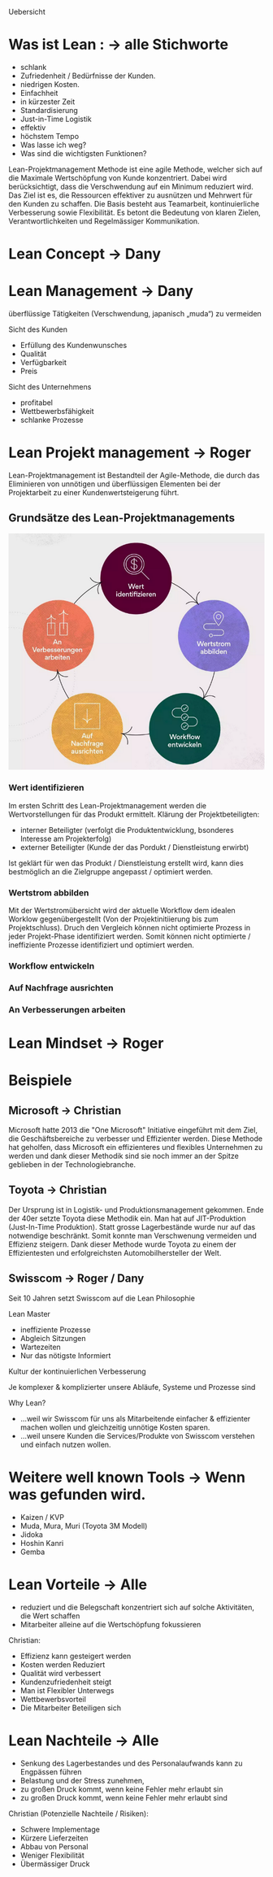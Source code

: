 Uebersicht


# Was ist Lean : -> alle Stichworte

- schlank
- Zufriedenheit / Bedürfnisse der Kunden.
- niedrigen Kosten.
- Einfachheit
- in kürzester Zeit
- Standardisierung
- Just-in-Time Logistik
- effektiv
- höchstem Tempo
- Was lasse ich weg?
- Was sind die wichtigsten Funktionen?

Lean-Projektmanagement Methode ist eine agile Methode, welcher sich auf die Maximale Wertschöpfung von Kunde konzentriert. Dabei wird berücksichtigt, dass die Verschwendung auf ein Minimum reduziert wird. Das Ziel ist es, die Ressourcen effektiver zu ausnützen und Mehrwert für den Kunden zu schaffen. Die Basis besteht aus Teamarbeit, kontinuierliche Verbesserung sowie Flexibilität. Es betont die Bedeutung von klaren Zielen, Verantwortlichkeiten und Regelmässiger Kommunikation.

# Lean Concept -> Dany 


# Lean Management -> Dany
überflüssige Tätigkeiten (Verschwendung, japanisch „muda“) zu vermeiden

Sicht des Kunden

- Erfüllung des Kundenwunsches
- Qualität
- Verfügbarkeit
- Preis

Sicht des Unternehmens

- profitabel
- Wettbewerbsfähigkeit
- schlanke Prozesse

# Lean Projekt management -> Roger
Lean-Projektmanagement ist Bestandteil der Agile-Methode, die durch das Eliminieren von unnötigen und überflüssigen Elementen bei der Projektarbeit zu einer Kundenwertsteigerung führt.

## Grundsätze des Lean-Projektmanagements

![Grundsätze](./images/prj-mgmt-grundsaetze.png)

### Wert identifizieren
Im ersten Schritt des Lean-Projektmanagement werden die Wertvorstellungen für das Produkt ermittelt. Klärung der Projektbeteiligten:

- interner Beteiligter (verfolgt die Produktentwicklung, bsonderes Interesse am Projekterfolg)
- externer Beteiligter (Kunde der das Pordukt / Dienstleistung erwirbt)

Ist geklärt für wen das Produkt / Dienstleistung erstellt wird, kann dies bestmöglich an die Zielgruppe angepasst / optimiert werden.

### Wertstrom abbilden
Mit der Wertstromübersicht wird der aktuelle Workflow dem idealen Worklow gegenübergestellt (Von der Projektinitiierung bis zum Projektschluss).
Druch den Vergleich können nicht optimierte Prozess in jeder Projekt-Phase identifiziert werden. 
Somit können nicht optimierte / ineffiziente Prozesse identifiziert und optimiert werden.

### Workflow entwickeln

### Auf Nachfrage ausrichten

### An Verbesserungen arbeiten

# Lean Mindset -> Roger

# Beispiele
## Microsoft -> Christian 

Microsoft hatte 2013 die "One Microsoft" Initiative eingeführt mit dem Ziel, die Geschäftsbereiche zu verbesser und Effizienter werden. Diese Methode hat geholfen, dass Microsoft ein effizienteres und flexibles Unternehmen zu werden und dank dieser Methodik sind sie noch immer an der Spitze geblieben in der Technologiebranche.

## Toyota -> Christian

Der Ursprung ist in Logistik- und Produktionsmanagement gekommen. Ende der 40er setzte Toyota diese Methodik ein. Man hat auf JIT-Produktion (Just-In-Time Produktion). Statt grosse Lagerbestände wurde nur auf das notwendige beschränkt. Somit konnte man Verschwenung vermeiden und Effizienz steigern. Dank dieser Methode wurde Toyota zu einem der Effizientesten und erfolgreichsten Automobilhersteller der Welt.

## Swisscom -> Roger / Dany
Seit 10 Jahren setzt Swisscom auf die Lean Philosophie

Lean Master
- ineffiziente Prozesse
- Abgleich Sitzungen
- Wartezeiten
- Nur das nötigste Informiert


Kultur der kontinuierlichen Verbesserung

 Je komplexer & komplizierter unsere Abläufe, Systeme und Prozesse sind

 Why Lean? 

- …weil wir Swisscom für uns als Mitarbeitende einfacher & effizienter machen wollen und gleichzeitig unnötige Kosten sparen.
- …weil unsere Kunden die Services/Produkte von Swisscom verstehen und einfach nutzen wollen.


# Weitere well known Tools -> Wenn was gefunden wird.

- Kaizen / KVP
- Muda, Mura, Muri (Toyota 3M Modell)
- Jidoka
- Hoshin Kanri
- Gemba


# Lean Vorteile -> Alle 
- reduziert und die Belegschaft konzentriert sich auf solche Aktivitäten, die Wert schaffen
- Mitarbeiter alleine auf die Wertschöpfung fokussieren



Christian: 
- Effizienz kann gesteigert werden
- Kosten werden Reduziert
- Qualität wird verbessert 
- Kundenzufriedenheit steigt
- Man ist Flexibler Unterwegs
- Wettbewerbsvorteil
- Die Mitarbeiter Beteiligen sich

# Lean Nachteile -> Alle 
- Senkung des Lagerbestandes und des Personalaufwands kann zu Engpässen führen
- Belastung und der Stress zunehmen,
- zu großen Druck kommt, wenn keine Fehler mehr erlaubt sin
- zu großen Druck kommt, wenn keine Fehler mehr erlaubt sind

Christian (Potenzielle Nachteile / Risiken): 
- Schwere Implementage
- Kürzere Lieferzeiten
- Abbau von Personal
- Weniger Flexibilität
- Übermässiger Druck